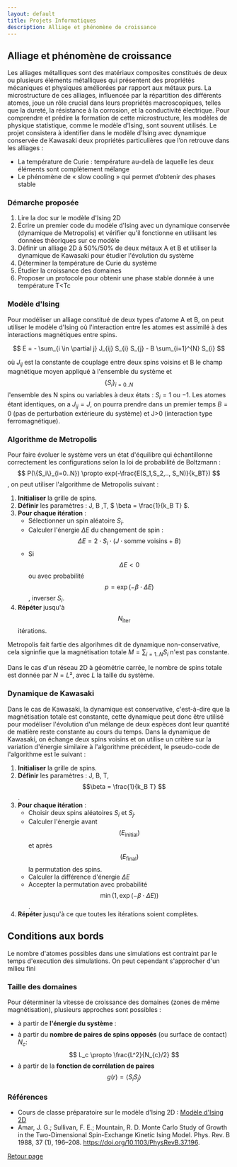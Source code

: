 ```yaml
---
layout: default
title: Projets Informatiques
description: Alliage et phénomène de croissance
---
```


## Alliage et phénomène de croissance

Les alliages métalliques sont des matériaux composites constitués de deux ou plusieurs éléments métalliques qui présentent des propriétés mécaniques et physiques améliorées par rapport aux métaux purs. La microstructure de ces alliages, influencée par la répartition des différents atomes, joue un rôle crucial dans leurs propriétés macroscopiques, telles que la dureté, la résistance à la corrosion, et la conductivité électrique. Pour comprendre et prédire la formation de cette microstructure, les modèles de physique statistique, comme le modèle d'Ising, sont souvent utilisés. Le projet consistera à identifier dans le modèle d’Ising avec dynamique conservée de Kawasaki deux propriétés particulières que l’on retrouve dans les alliages :

- La température de Curie : température au-delà de laquelle les deux éléments sont complètement mélange
- Le phénomène de « slow cooling » qui permet d’obtenir des phases stable 

### Démarche proposée

1) Lire la doc sur le modèle d'Ising 2D
2) Écrire un premier code du modèle d'Ising avec un dynamique conservée (dynamique de Metropolis) et vérifier qu'il fonctionne en utilisant les données théoriques sur ce modèle
3) Définir un alliage 2D à 50%/50% de deux métaux A et B et utiliser la dynamique de Kawasaki pour étudier l'évolution du système
4) Déterminer la température de Curie du système
5) Étudier la croissance des domaines
6) Proposer un protocole pour obtenir une phase stable donnée à une température T<Tc

### Modèle d'Ising

Pour modéliser un alliage constitué de deux types d'atome A et B, on peut utiliser le modèle d'Ising où l'interaction entre les atomes est assimilé à des interactions magnétiques entre spins.

$$
E = - \sum_{i \in \partial j} J_{ij} S_{i} S_{j} - B \sum_{i=1}^{N} S_{i}
$$

où $J_{ij}$ est la constante de couplage entre deux spins voisins et B le champ magnétique moyen appliqué à l'ensemble du système et $$\{ S_i \}_{i=0..N}$$ l'ensemble des N spins ou variables à deux états : $S_i=1$ ou $-1$.
Les atomes étant identiques, on a $J_{ij} = J$, on pourra prendre dans un premier temps $B = 0$ (pas de perturbation extérieure du système) et J>0 (interaction type ferromagnétique).

### Algorithme de Metropolis

Pour faire évoluer le système vers un état d'équilibre qui échantillonne correctement les configurations selon la loi de probabilité de Boltzmann : $$ P(\{S_i\}_{i=0..N}) \propto exp(-\frac{E(S_1,S_2,.., S_N)}{k_BT}) $$, on peut utiliser l'algorithme de Metropolis suivant :

1. **Initialiser** la grille de spins.
2. **Définir** les paramètres : J, B ,T, $ \beta = \frac{1}{k_B T} $.
3. **Pour chaque itération** :
   - Sélectionner un spin aléatoire $S_i$.
   - Calculer l'énergie $\Delta E$ du changement de spin :
     $$
     \Delta E = 2 \cdot S_i \cdot (J \cdot \text{somme voisins} + B)
      $$
   - Si $$\Delta E < 0$$ ou avec probabilité $$ p = \exp(-\beta \cdot \Delta E) $$, inverser $S_i$.
4. **Répéter** jusqu'à $$N_{\text{iter}}$$ itérations.

Metropolis fait fartie des algorihmes dit de dynamique non-conservative, cela signinfie que la magnétisation totale $M = \sum_{i=1..N} S_i$ n'est pas constante.

Dans le cas d'un réseau 2D à géométrie carrée, le nombre de spins totale est donnée par $N = L²$, avec $L$ la taille du système.

### Dynamique de Kawasaki

Dans le cas de Kawasaki, la dynamique est conservative, c'est-à-dire que la magnétisation totale est constante, cette dynamique peut donc être utilisé pour modéliser l'évolution d'un mélange de deux espèces dont leur quantité de matière reste constante au cours du temps. Dans la dynamique de Kawasaki, on échange deux spins voisins et on utilise un critère sur la variation d'énergie similaire à l'algorithme précédent, le pseudo-code de l'algorithme est le suivant :

1. **Initialiser** la grille de spins.
2. **Définir** les paramètres : J, B, T, $$\beta = \frac{1}{k_B T} $$.
3. **Pour chaque itération** :
   - Choisir deux spins aléatoires $S_i$ et $S_j$.
   - Calculer l'énergie avant $$(E_{\text{initial}})$$ et après $$(E_{\text{final}})$$ la permutation des spins.
   - Calculer la différence d'énergie $\Delta E$
   - Accepter la permutation avec probabilité $$ \min(1, \exp(-\beta \cdot \Delta E)) $$.
4. **Répéter** jusqu'à ce que toutes les itérations soient complètes.

## Conditions aux bords
Le nombre d'atomes possibles dans une simulations est contraint par le temps d'execution des simulations. On peut cependant s'approcher d'un milieu fini

### Taille des domaines

Pour déterminer la vitesse de croissance des domaines (zones de même magnétisation), plusieurs approches sont possibles :
- à partir de **l'énergie du système** :
$$
$$
- à partir du **nombre de paires de spins opposés** (ou surface de contact) $N_c$:
$$
L_c \propto \frac{L^2}{N_{c}/2}
$$
- à partir de la **fonction de corrélation de paires** $$g(r) = \langle S_i S_j \rangle $$

### Références

- Cours de classe préparatoire sur le modèle d'Ising 2D : [Modèle d'Ising 2D](https://femto-physique.fr/simulations/ising2D.php#menu)
- Amar, J. G.; Sullivan, F. E.; Mountain, R. D. Monte Carlo Study of Growth in the Two-Dimensional Spin-Exchange Kinetic Ising Model. Phys. Rev. B 1988, 37 (1), 196–208. https://doi.org/10.1103/PhysRevB.37.196.

[Retour page](sujets_AH_24-25.md)